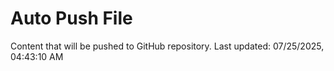# Auto Push File

Content that will be pushed to GitHub repository.
Last updated: 07/25/2025, 04:43:10 AM